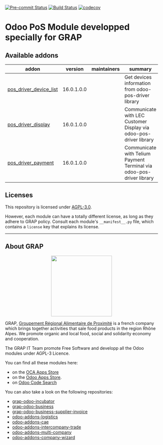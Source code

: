 
<!-- /!\ Non OCA Context : Set here the badge of your runbot / runboat instance. -->
[![Pre-commit Status](https://github.com/grap/odoo-addons-pos/actions/workflows/pre-commit.yml/badge.svg?branch=16.0)](https://github.com/grap/odoo-addons-pos/actions/workflows/pre-commit.yml?query=branch%3A16.0)
[![Build Status](https://github.com/grap/odoo-addons-pos/actions/workflows/test.yml/badge.svg?branch=16.0)](https://github.com/grap/odoo-addons-pos/actions/workflows/test.yml?query=branch%3A16.0)
[![codecov](https://codecov.io/gh/grap/odoo-addons-pos/branch/16.0/graph/badge.svg)](https://codecov.io/gh/grap/odoo-addons-pos)
<!-- /!\ Non OCA Context : Set here the badge of your translation instance. -->

<!-- /!\ do not modify above this line -->

#  Odoo PoS Module developped specially for GRAP 



<!-- /!\ do not modify below this line -->

<!-- prettier-ignore-start -->

[//]: # (addons)

Available addons
----------------
addon | version | maintainers | summary
--- | --- | --- | ---
[pos_driver_device_list](pos_driver_device_list/) | 16.0.1.0.0 |  | Get devices information from odoo-pos-driver library
[pos_driver_display](pos_driver_display/) | 16.0.1.0.0 |  | Communicate with LEC Customer Display via odoo-pos-driver library
[pos_driver_payment](pos_driver_payment/) | 16.0.1.0.0 |  | Communicate with Telium Payment Terminal via odoo-pos-driver library

[//]: # (end addons)

<!-- prettier-ignore-end -->

## Licenses

This repository is licensed under [AGPL-3.0](LICENSE).

However, each module can have a totally different license, as long as they adhere to GRAP
policy. Consult each module's `__manifest__.py` file, which contains a `license` key
that explains its license.

----

## About GRAP

<p align="center">
   <img src="http://www.grap.coop/wp-content/uploads/2016/11/GRAP.png" width="200"/>
</p>

GRAP, [Groupement Régional Alimentaire de Proximité](http://www.grap.coop) is a
french company which brings together activities that sale food products in the
region Rhône Alpes. We promote organic and local food, social and solidarity
economy and cooperation.

The GRAP IT Team promote Free Software and developp all the Odoo modules under
AGPL-3 Licence.

You can find all these modules here:

* on the [OCA Apps Store](https://odoo-community.org/shop?&search=GRAP)
* on the [Odoo Apps Store](https://www.odoo.com/apps/modules/browse?author=GRAP).
* on [Odoo Code Search](https://odoo-code-search.com/ocs/search?q=author%3AOCA+author%3AGRAP)

You can also take a look on the following repositories:

* [grap-odoo-incubator](https://github.com/grap/grap-odoo-incubator)
* [grap-odoo-business](https://github.com/grap/grap-odoo-business)
* [grap-odoo-business-supplier-invoice](https://github.com/grap/grap-odoo-business-supplier-invoice)
* [odoo-addons-logistics](https://github.com/grap/odoo-addons-logistics)
* [odoo-addons-cae](https://github.com/grap/odoo-addons-cae)
* [odoo-addons-intercompany-trade](https://github.com/grap/odoo-addons-intercompany-trade)
* [odoo-addons-multi-company](https://github.com/grap/odoo-addons-multi-company)
* [odoo-addons-company-wizard](https://github.com/grap/odoo-addons-company-wizard)
